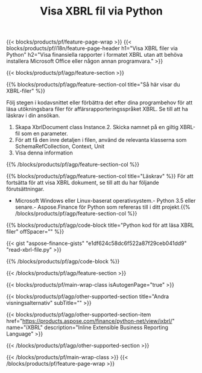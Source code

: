 ﻿---
title: Visa XBRL fil via Python
description: Exempelkod för XBRL filvisning. Använd API exempelkod för att visa batch-XBRL-filer i Python-baserade applikationer. 
url: /sv/python-net/view/xbrl/
family: finance
platformtag: python
feature: view
informat: XBRL
outformat: 
otherformats: 
---
{{< blocks/products/pf/feature-page-wrap >}}
{{< blocks/products/pf/i18n/feature-page-header h1="Visa XBRL filer via Python" h2="Visa finansiella rapporter i formatet XBRL utan att behöva installera Microsoft Office eller någon annan programvara." >}}

{{< blocks/products/pf/agp/feature-section >}}

{{% blocks/products/pf/agp/feature-section-col title="Så här visar du XBRL-filer" %}}

Följ stegen i kodavsnittet eller förbättra det efter dina programbehov för att läsa utökningsbara filer för affärsrapporteringsspråket XBRL. Se till att ha läskrav i din ansökan.

1. Skapa XbrlDocument class Instance.2. Skicka namnet på en giltig XBRL-fil som en parameter.
3. För att få den inre detaljen i filen, använd de relevanta klasserna som SchemaRefCollection, Context, Unit
4. Visa denna information

{{% /blocks/products/pf/agp/feature-section-col %}}

{{% blocks/products/pf/agp/feature-section-col title="Läskrav" %}}
För att fortsätta för att visa XBRL dokument, se till att du har följande förutsättningar. 
- Microsoft Windows eller Linux-baserat operativsystem.- Python 3.5 eller senare.- Aspose.Finance för Python som refereras till i ditt projekt.{{% /blocks/products/pf/agp/feature-section-col %}}

{{% blocks/products/pf/agp/code-block title="Python kod för att läsa XBRL filer" offSpacer="" %}}

{{< gist "aspose-finance-gists" "e1df624c58dc6f522a87f29ceb041dd9" "read-xbrl-file.py" >}}

{{% /blocks/products/pf/agp/code-block %}}

{{< /blocks/products/pf/agp/feature-section >}}

{{< blocks/products/pf/main-wrap-class isAutogenPage="true" >}}

{{< blocks/products/pf/agp/other-supported-section title="Andra visningsalternativ" subTitle="" >}}

{{< blocks/products/pf/agp/other-supported-section-item href="https://products.aspose.com/finance/python-net/view/ixbrl/" name="iXBRL" description="Inline Extensible Business Reporting Language" >}}

{{< /blocks/products/pf/agp/other-supported-section >}}

{{< /blocks/products/pf/main-wrap-class >}}
{{< /blocks/products/pf/feature-page-wrap >}}